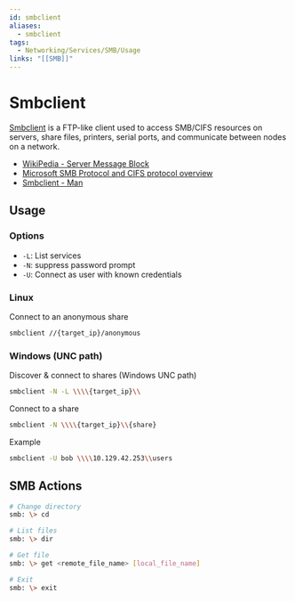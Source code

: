 ```yaml
---
id: smbclient
aliases:
  - smbclient
tags:
  - Networking/Services/SMB/Usage
links: "[[SMB]]"
---
```


# Smbclient

[Smbclient](https://www.samba.org/samba/docs/current/man-html/smbclient.1.html)
is a FTP-like client used to access SMB/CIFS resources on servers, share files,
printers, serial ports, and communicate between nodes on a network.

- [WikiPedia - Server Message Block](https://en.wikipedia.org/wiki/Server_Message_Block)
- [Microsoft SMB Protocol and CIFS protocol overview](https://learn.microsoft.com/en-us/windows/win32/fileio/microsoft-smb-protocol-and-cifs-protocol-overview)
- [Smbclient - Man](https://www.samba.org/samba/docs/current/man-html/smbclient.1.html)

<!-- Usage {{{-->
## Usage

### Options

- `-L`: List services
- `-N`: suppress password prompt
- `-U`: Connect as user with known credentials

### Linux

Connect to an anonymous share

```sh
smbclient //{target_ip}/anonymous
```

### Windows (UNC path)

Discover & connect to shares (Windows UNC path)

```sh
smbclient -N -L \\\\{target_ip}\\
```

Connect to a share

```sh
smbclient -N \\\\{target_ip}\\{share}
```

Example

```sh
smbclient -U bob \\\\10.129.42.253\\users
```
<!-- }}} -->

<!-- SMB Actions {{{-->
## SMB Actions

```sh
# Change directory
smb: \> cd

# List files
smb: \> dir

# Get file
smb: \> get <remote_file_name> [local_file_name]

# Exit
smb: \> exit
```
<!-- }}} -->
